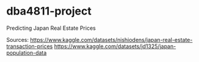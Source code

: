# dba4811-project
Predicting Japan Real Estate Prices

Sources: 
https://www.kaggle.com/datasets/nishiodens/japan-real-estate-transaction-prices
https://www.kaggle.com/datasets/jd1325/japan-population-data
